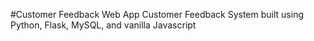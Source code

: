#Customer Feedback Web App
Customer Feedback System built using Python, Flask, MySQL, and vanilla Javascript
